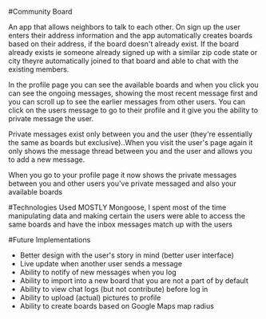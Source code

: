 #Community Board

An app that allows neighbors to talk to each other. On sign up the user enters their address information and the app automatically creates boards based on their address, if the board doesn't already exist. If the board already exists ie someone already signed up with a similar zip code state or city theyre automatically joined to that board and able to chat with the existing members.

In the profile page you can see the available boards and when you click you can see the ongoing messages, showing the most recent message first and you can scroll up to see the earlier messages from other users. You can click on the users message to go to their profile and it give you the ability to private message the user.

Private messages exist only between you and the user (they're essentially the same as boards but exclusive)..When you visit the user's page again it only shows the message thread between you and the user and allows you to add a new message.

When you go to your profile page it now shows the private messages between you and other users you've private messaged and also your available boards

#Technologies Used
MOSTLY Mongoose, I spent most of the time manipulating data and making certain the users were able to access the same boards and have the inbox messages match up with the users

#Future Implementations
- Better design with the user's story in mind (better user interface)
- Live update when another user sends a message
- Ability to notify of new messages when you log
- Ability to import into a new board that you are not a part of by default
- Ability to view chat logs (but not contribute) before log in
- Ability to upload (actual) pictures to profile
- Ability to create boards based on Google Maps map radius

